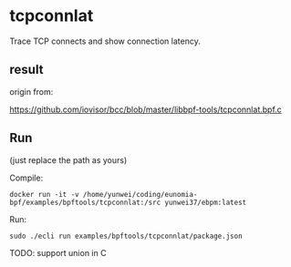 # tcpconnlat

Trace TCP connects and show connection latency.

## result

origin from:

https://github.com/iovisor/bcc/blob/master/libbpf-tools/tcpconnlat.bpf.c

## Run

(just replace the path as yours)

Compile:

```shell
docker run -it -v /home/yunwei/coding/eunomia-bpf/examples/bpftools/tcpconnlat:/src yunwei37/ebpm:latest
```

Run:

```shell
sudo ./ecli run examples/bpftools/tcpconnlat/package.json
```

TODO: support union in C